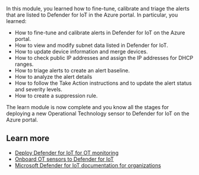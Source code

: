 In this module, you learned how to fine-tune, calibrate and triage the alerts that are listed to Defender for IoT in the Azure portal. In particular, you learned:

- How to fine-tune and calibrate alerts in Defender for IoT on the Azure portal.
- How to view and modify subnet data listed in Defender for IoT.
- How to update device information and merge devices.
- How to check public IP addresses and assign the IP addresses for DHCP ranges.
- How to triage alerts to create an alert baseline.
- How to analyze the alert details
- How to follow the Take Action instructions and to update the alert status and severity levels.
- How to create a suppression rule.

The learn module is now complete and you know all the stages for deploying a new Operational Technology sensor to Defender for IoT on the Azure portal.<!-- write anything else??-->  
<!-- what links should go below? -->
## Learn more

- [Deploy Defender for IoT for OT monitoring](/azure/defender-for-iot/organizations/ot-deploy/ot-deploy-path)
- [Onboard OT sensors to Defender for IoT](/azure/defender-for-iot/organizations/onboard-sensors)
- [Microsoft Defender for IoT documentation for organizations](/azure/defender-for-iot/organizations/)
